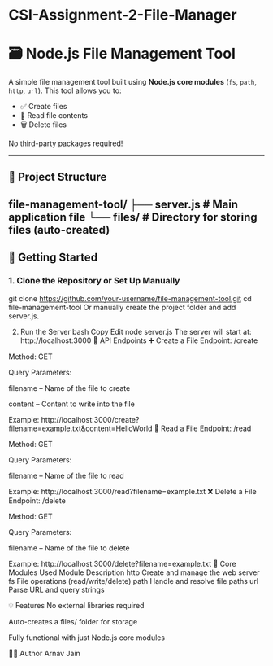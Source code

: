 # CSI-Assignment-2-File-Manager
# 🗃️ Node.js File Management Tool

A simple file management tool built using **Node.js core modules** (`fs`, `path`, `http`, `url`). This tool allows you to:

- ✅ Create files  
- 📖 Read file contents  
- 🗑️ Delete files  

No third-party packages required!

---

## 📁 Project Structure

file-management-tool/
├── server.js # Main application file
└── files/ # Directory for storing files (auto-created)
---

## 🚀 Getting Started

### 1. Clone the Repository or Set Up Manually

git clone https://github.com/your-username/file-management-tool.git
cd file-management-tool
Or manually create the project folder and add server.js.

2. Run the Server
bash
Copy
Edit
node server.js
The server will start at:
http://localhost:3000
📌 API Endpoints
➕ Create a File
Endpoint: /create

Method: GET

Query Parameters:

filename – Name of the file to create

content – Content to write into the file

Example:
http://localhost:3000/create?filename=example.txt&content=HelloWorld
📖 Read a File
Endpoint: /read

Method: GET

Query Parameters:

filename – Name of the file to read

Example:
http://localhost:3000/read?filename=example.txt
❌ Delete a File
Endpoint: /delete

Method: GET

Query Parameters:

filename – Name of the file to delete

Example:
http://localhost:3000/delete?filename=example.txt
🧠 Core Modules Used
Module	Description
http	Create and manage the web server
fs	File operations (read/write/delete)
path	Handle and resolve file paths
url	Parse URL and query strings

💡 Features
No external libraries required

Auto-creates a files/ folder for storage

Fully functional with just Node.js core modules

🧑‍💻 Author
Arnav Jain
